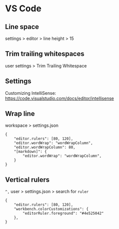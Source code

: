 # VS Code

## Line space
settings > editor > line height > 15

## Trim trailing whitespaces
user settings > Trim Trailing Whitespace

## Settings
Customizing IntelliSense:
https://code.visualstudio.com/docs/editor/intellisense

## Wrap line
workspace > settings.json
```
{
    "editor.rulers": [80, 120],
    "editor.wordWrap": "wordWrapColumn",
    "editor.wordWrapColumn": 80,
    "[markdown]": {
        "editor.wordWrap": "wordWrapColumn",
    }
}
```

## Vertical rulers
`^,` user > settings.json > search for `ruler`
```
{
    "editor.rulers": [80, 120],
    "workbench.colorCustomizations": {
        "editorRuler.foreground": "#4e525042"
    },
}
```
